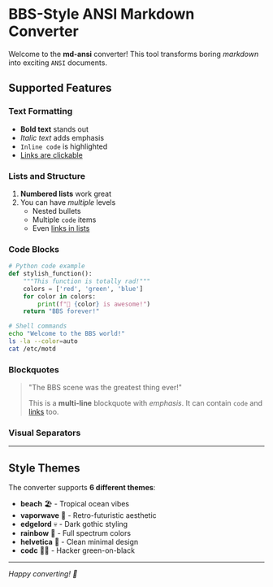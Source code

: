 # BBS-Style ANSI Markdown Converter

Welcome to the **md-ansi** converter! This tool transforms boring *markdown* into exciting `ANSI` documents.

## Supported Features

### Text Formatting
- **Bold text** stands out
- *Italic text* adds emphasis  
- `Inline code` is highlighted
- [Links are clickable](https://github.com)

### Lists and Structure

1. **Numbered lists** work great
2. You can have *multiple* levels
   - Nested bullets
   - Multiple `code` items
   - Even [links in lists](https://example.com)

### Code Blocks

```python
# Python code example
def stylish_function():
    """This function is totally rad!"""
    colors = ['red', 'green', 'blue']
    for color in colors:
        print(f"🎨 {color} is awesome!")
    return "BBS forever!"
```

```bash
# Shell commands
echo "Welcome to the BBS world!"
ls -la --color=auto
cat /etc/motd
```

### Blockquotes

> "The BBS scene was the greatest thing ever!"
> 
> This is a **multi-line** blockquote with *emphasis*.
> It can contain `code` and [links](https://textfiles.com) too.

### Visual Separators

---

## Style Themes

The converter supports **6 different themes**:

- **beach** 🏖️ - Tropical ocean vibes
- **vaporwave** 🌸 - Retro-futuristic aesthetic
- **edgelord** 💀 - Dark gothic styling
- **rainbow** 🌈 - Full spectrum colors
- **helvetica** 📄 - Clean minimal design
- **codc** 👨‍💻 - Hacker green-on-black

---

*Happy converting! 🎉*